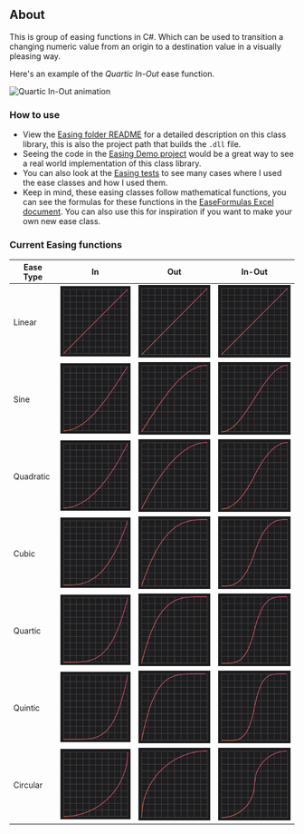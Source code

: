 ## About
This is group of easing functions in C#. Which can be used to transition a changing numeric value from an origin to a destination value in a visually pleasing way.

Here's an example of the *Quartic In-Out* ease function.

![Quartic In-Out animation](/readme-images/gifs/quartic-inout.gif)

### How to use
- View the [Easing folder README](/Easing) for a detailed description on this class library, this is also the project path that builds the `.dll` file.
- Seeing the code in the [Easing Demo project](/Easing.Demo) would be a great way to see a real world implementation of this class library.
- You can also look at the [Easing tests](/Easing.Test/Functions) to see many cases where I used the ease classes and how I used them.
- Keep in mind, these easing classes follow mathematical functions, you can see the formulas for these functions in the [EaseFormulas Excel document](/EaseFormulas.xlsx). You can also use this for inspiration if you want to make your own new ease class.

### Current Easing functions
| Ease Type | In | Out | In-Out |
| --- | --- | --- | --- |
| Linear | ![Linear](/readme-images/function-images/linear.png) | ![Linear](/readme-images/function-images/linear.png) | ![Linear](/readme-images/function-images/linear.png) |
| Sine | ![Sine In](/readme-images/function-images/sine-in.png) | ![Sine Out](/readme-images/function-images/sine-out.png) | ![Sine In-Out](/readme-images/function-images/sine-inout.png) |
| Quadratic | ![Quadratic In](/readme-images/function-images/quadratic-in.png) | ![Quadratic Out](/readme-images/function-images/quadratic-out.png) | ![Quadratic In-Out](/readme-images/function-images/quadratic-inout.png) |
| Cubic | ![Cubic In](/readme-images/function-images/cubic-in.png) | ![Cubic Out](/readme-images/function-images/cubic-out.png) | ![Cubic In-Out](/readme-images/function-images/cubic-inout.png) |
| Quartic | ![Quartic In](/readme-images/function-images/quartic-in.png) | ![Quartic Out](/readme-images/function-images/quartic-out.png) | ![Quartic In-Out](/readme-images/function-images/quartic-inout.png) |
| Quintic | ![Quintic In](/readme-images/function-images/quintic-in.png) | ![Quintic Out](/readme-images/function-images/quintic-out.png) | ![Quintic In-Out](/readme-images/function-images/quintic-inout.png) |
| Circular | ![Circular In](/readme-images/function-images/circular-in.png) | ![Circular Out](/readme-images/function-images/circular-out.png) | ![Circular In-Out](/readme-images/function-images/circular-inout.png) |
